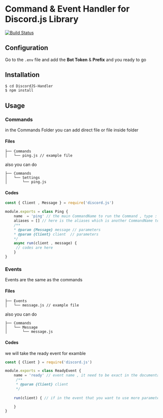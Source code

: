 # Command & Event Handler for Discord.js Library

[![Build Status](https://travis-ci.org/joemccann/dillinger.svg?branch=master)](https://travis-ci.org/joemccann/dillinger)

## Configuration
Go to the `.env` file and add the **Bot Token** & **Prefix** and you ready to go
 

## Installation

```sh
$ cd DiscordJS-Handler
$ npm install
```
## Usage

### Commands 
in the Commands Folder you can add direct file or file inside folder

#### Files
```
├── Commands
│   └── ping.js // example file
```

also you can do
```
├── Commands
│   └── Settings
│       └── ping.js
```

#### Codes
```js
const { Client , Message } = require('discord.js')

module.exports = class Ping {
    name  = 'ping' // the main CommandName to run the Command , type : string
    aliases = [] // here is the aliases which is another CommandName to run the Command , type : string
    /**
    * @param {Message} message // parameters
    * @param {Client} client  // parameters
    */
    async run(client , message) {
     // codes are here
    }
}
```

### Events 
Events are the same as the commands 

#### Files

```
├── Events
│   └── message.js // example file
```

also you can do

```
├── Commands
│   └── Message
│       └── message.js
```

#### Codes
we will take the ready event for examble

```js
const { Client } = require('discord.js')

module.exports = class ReadyEvent {
    name = 'ready' // event name , it need to be exact in the documentation
     /**
     * @param {Client} client 
     */
 
    run(client) { // if in the event that you want to use more parameters , just next to the client

    }
}
```
